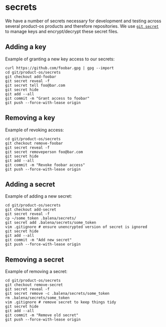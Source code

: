 # secrets

We have a number of secrets necessary for development and testing across several
product-os products and therefore repositories. We use [`git secret`](https://git-secret.io/)
to manage keys and encrypt/decrypt these secret files.

## Adding a key
Example of granting a new key access to our secrets:
```
curl https://github.com/foobar.gpg | gpg --import
cd git/product-os/secrets
git checkout add-foobar
git secret reveal -f
git secret tell foo@bar.com
git secret hide
git add --all
git commit -m "Grant access to foobar"
git push --force-with-lease origin
```

## Removing a key
Example of revoking access:
```
cd git/product-os/secrets
git checkout remove-foobar
git secret reveal -f
git secret removeperson foo@bar.com
git secret hide
git add --all
git commit -m "Revoke foobar access"
git push --force-with-lease origin
```

## Adding a secret
Example of adding a new secret:
```
cd git/product-os/secrets
git checkout add-secret
git secret reveal -f
cp ~/some_token .balena/secrets/
git secret add .balena/secrets/some_token
vim .gitignore # ensure unencrypted version of secret is ignored
git secret hide
git add --all
git commit -m "Add new secret"
git push --force-with-lease origin
```

## Removing a secret
Example of removing a secret:
```
cd git/product-os/secrets
git checkout remove-secret
git secret reveal -f
git secret remove -c .balena/secrets/some_token
rm .balena/secrets/some_token
vim .gitignore # remove secret to keep things tidy
git secret hide
git add --all
git commit -m "Remove old secret"
git push --force-with-lease origin
```
